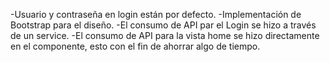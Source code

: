 -Usuario y contraseña en login están por defecto.
-Implementación de Bootstrap para el diseño.
-El consumo de API par el Login se hizo a través de un service.
-El consumo de API para la vista home se hizo directamente en el componente, esto con el fin de ahorrar algo de tiempo.
